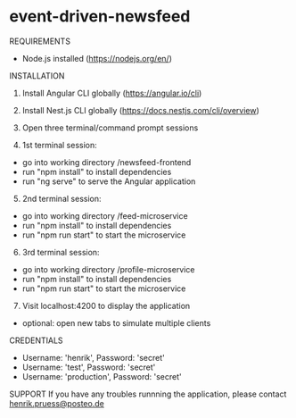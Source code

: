 # event-driven-newsfeed

REQUIREMENTS
- Node.js installed (https://nodejs.org/en/)

INSTALLATION

1) Install Angular CLI globally (https://angular.io/cli)

2) Install Nest.js CLI globally (https://docs.nestjs.com/cli/overview)

3) Open three terminal/command prompt sessions

4) 1st terminal session: 
  - go into working directory /newsfeed-frontend
  - run "npm install" to install dependencies
  - run "ng serve" to serve the Angular application
  
5) 2nd terminal session:
  - go into working directory /feed-microservice
  - run "npm install" to install dependencies
  - run "npm run start" to start the microservice

6) 3rd terminal session:
  - go into working directory /profile-microservice
  - run "npm install" to install dependencies
  - run "npm run start" to start the microservice
  
7) Visit localhost:4200 to display the application
  - optional: open new tabs to simulate multiple clients
  
CREDENTIALS
  - Username: 'henrik', Password: 'secret'
  - Username: 'test', Password: 'secret'
  - Username: 'production', Password: 'secret'
  
SUPPORT
If you have any troubles runnning the application,
please contact henrik.pruess@posteo.de
